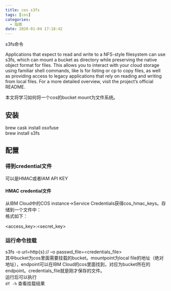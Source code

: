 ```yaml
---
title: cos s3fs
tags: [cos]
categories:
  - 指南
date: 2020-01-04 17:18:42
---
```


s3fs命令

Applications that expect to read and write to a NFS-style filesystem can use
s3fs, which can mount a bucket as directory while preserving the native object
format for files. This allows you to interact with your cloud storage using
familiar shell commands, like ls for listing or cp to copy files, as well as
providing access to legacy applications that rely on reading and writing from
local files. For a more detailed overview, visit the project’s official
README.

本文将学习如何将一个cos的bucket mount为文件系统。

## 安装

brew cask install osxfuse  
brew install s3fs

## 配置

### 得到credential文件

可以是HMAC或者IAM API KEY

#### HMAC credential文件

从IBM Cloud中的COS instance->Service Credentials获得cos_hmac_keys。存储到一个文件中：  
格式如下：

<access_key>:<secret_key>

### 运行命令挂载

s3fs  -o url=http{s}:// –o passwd_file=<credentials_file>  
其中bucket为cos里面需要挂载的bucket。mountpoint为local file的地址（绝对地址），endpoint可以在IBM
Cloud的cos里面找到，对应为bucket所在的endpoint。credentials_file就是刚才保存的文件。  
运行后可以执行  
`df -h` 查看挂载结果

